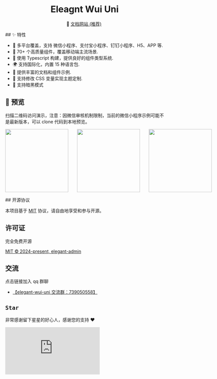 <h1 align="center">Eleagnt Wui Uni</h1>
<p align="center">
  🚀 <a href="https://zhangyao1990.github.io/elegant-wui-uni">文档网站 (推荐)</a>&nbsp;
</p>
## ✨ 特性

- 🎯 多平台覆盖，支持 微信小程序、支付宝小程序、钉钉小程序、H5、APP 等.
- 🚀 70+ 个高质量组件，覆盖移动端主流场景.
- 💪 使用 Typescript 构建，提供良好的组件类型系统.
- 🌍 支持国际化，内置 15 种语言包.
- 📖 提供丰富的文档和组件示例.
- 🎨 支持修改 CSS 变量实现主题定制.
- 🍭 支持暗黑模式

## 📱 预览

扫描二维码访问演示，注意：因微信审核机制限制，当前的微信小程序示例可能不是最新版本，可以 clone 代码到本地预览。

<p style="display:flex;gap:28px">
 <img src="https://isdm-public.oss-cn-hangzhou.aliyuncs.com/image/components-h5-qrcode.png" width="200" height="200"/>
 <img src="https://isdm-public.oss-cn-hangzhou.aliyuncs.com/image/components-alipay-qrcode.png" width="200" height="200"/>
 <img src="https://isdm-public.oss-cn-hangzhou.aliyuncs.com/image/components-weChat-qrcode.png" width="200" height="200"/>
</p>
## 开源协议

本项目基于 [MIT](https://zh.wikipedia.org/wiki/MIT%E8%A8%B1%E5%8F%AF%E8%AD%89) 协议，请自由地享受和参与开源。

## 许可证

完全免费开源

[MIT © 2024-present, elegant-admin](./LICENSE)

## 交流

点击链接加入 qq 群聊

- [【elegant-wui-uni 交流群：739050558】](https://qm.qq.com/q/JZMx7dJka)

## `Star`

非常感谢留下星星的好心人，感谢您的支持 :heart:

[![Stargazers repo roster for @zhangyao1990/elegant-wui-uni](https://bytecrank.com/nastyox/reporoster/php/stargazersSVG.php?user=zhangyao1990&repo=elegant-wui-uni)](https://github.com/zhangyao1990/elegant-wui-uni/stargazers)
